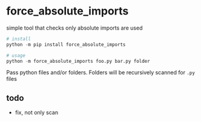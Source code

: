 # force_absolute_imports
simple tool that checks only absolute imports are used

```py
# install
python -m pip install force_absolute_imports

# usage
python -m force_absolute_imports foo.py bar.py folder 
```

Pass python files and/or folders. Folders will be recursively scanned for `.py` files


## todo
- fix, not only scan
